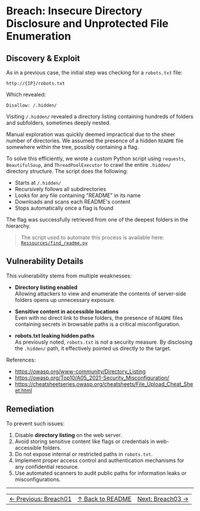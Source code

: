 # Breach: Insecure Directory Disclosure and Unprotected File Enumeration

## Discovery & Exploit

As in a previous case, the initial step was checking for a `robots.txt` file:

```
http://{IP}/robots.txt
```

Which revealed:

```
Disallow: /.hidden/
```

Visiting `/.hidden/` revealed a directory listing containing hundreds of folders and subfolders, sometimes deeply nested.

Manual exploration was quickly deemed impractical due to the sheer number of directories. We assumed the presence of a hidden `README` file somewhere within the tree, possibly containing a flag.

To solve this efficiently, we wrote a custom Python script using `requests`, `BeautifulSoup`, and `ThreadPoolExecutor` to crawl the entire `.hidden/` directory structure. The script does the following:

- Starts at `/.hidden/`
- Recursively follows all subdirectories
- Looks for any file containing "README" in its name
- Downloads and scans each README's content
- Stops automatically once a flag is found

The flag was successfully retrieved from one of the deepest folders in the hierarchy.

> The script used to automate this process is available here:  
> [`Ressources/find_readme.py`](./find_readme.py)


## Vulnerability Details

This vulnerability stems from multiple weaknesses:

- **Directory listing enabled**  
  Allowing attackers to view and enumerate the contents of server-side folders opens up unnecessary exposure.

- **Sensitive content in accessible locations**  
  Even with no direct link to these folders, the presence of `README` files containing secrets in browsable paths is a critical misconfiguration.

- **robots.txt leaking hidden paths**  
  As previously noted, `robots.txt` is not a security measure. By disclosing the `.hidden/` path, it effectively pointed us directly to the target.

References:

- https://owasp.org/www-community/Directory_Listing
- https://owasp.org/Top10/A05_2021-Security_Misconfiguration/
- https://cheatsheetseries.owasp.org/cheatsheets/File_Upload_Cheat_Sheet.html

## Remediation

To prevent such issues:

1. Disable **directory listing** on the web server.
2. Avoid storing sensitive content like flags or credentials in web-accessible folders.
3. Do not expose internal or restricted paths in `robots.txt`.
4. Implement proper access control and authentication mechanisms for any confidential resource.
5. Use automated scanners to audit public paths for information leaks or misconfigurations.

---

<table width="100%">
  <tr>
    <td align="left"><a href="../../Breach01_ExposedHtpasswdCredentials/Ressources/writeup.md">← Previous: Breach01</a></td>
    <td align="center"><a href="../../../README.md">↑ Back to README</a></td>
    <td align="right"><a href="../../Breach03_WeakCookieAccessControl/Ressources/writeup.md">Next: Breach03 →</a></td>
  </tr>
</table>
